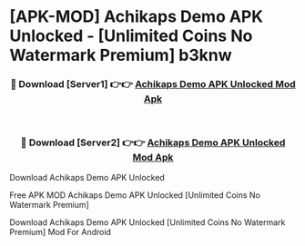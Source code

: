 # [APK-MOD] Achikaps Demo APK Unlocked - [Unlimited Coins No Watermark Premium] b3knw



<div align="center">
<h3>🔴 Download [Server1] 👉👉 <a href="https://momento.my/?title=Achikaps_Demo_APK_Unlocked">Achikaps Demo APK Unlocked Mod Apk</a></h3><br>

<h3>🔴 Download [Server2] 👉👉 <a href="https://momento.my/?title=Achikaps_Demo_APK_Unlocked">Achikaps Demo APK Unlocked Mod Apk</a></h3>
</div>



Download Achikaps Demo APK Unlocked 

Free APK MOD Achikaps Demo APK Unlocked [Unlimited Coins No Watermark Premium]

Download Achikaps Demo APK Unlocked [Unlimited Coins No Watermark Premium] Mod For Android
